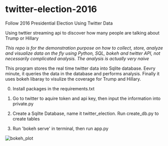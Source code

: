 # twitter-election-2016
Follow 2016 Presidential Election Using Twitter Data 

Using twttier streaming api to discover how many people are talking about Trump or Hillary

_This repo is for the demonstration purpose on how to collect, store, analyze and visualize data on the fly using Python, SQL, bokeh and twitter API, not necessarily complicated analysis. The analysis is actually very naive_

This program stores the real time twitter data into Sqlite database. Eevry minute, it queries the data in the database and performs analysis. Finally it uses bokeh libaray to visulize the coverage for Trump and Hillary.

0. Install packages in the requirements.txt

1. Go to twitter to aquire token and api key, then input the information into private.py

2. Create a Sqilte Database, name it twitter_election. Run create_db.py to create tables

3. Run 'bokeh serve' in terminal, then run app.py

![bokeh_plot](https://cloud.githubusercontent.com/assets/18508854/19005472/bfc8baca-870f-11e6-8bae-0a833bd898b8.png)


